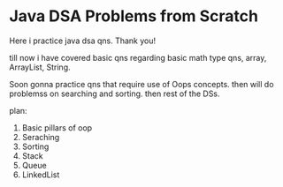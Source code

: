 # Java DSA Problems from Scratch

Here i practice java dsa qns.
Thank you!

till now i have covered basic qns regarding basic math type qns, array, ArrayList, String.

Soon gonna practice qns that require use of Oops concepts.
then will do problemss on searching and sorting.
then rest of the DSs.

plan:
1. Basic pillars of oop
2. Seraching
3. Sorting
4. Stack
5. Queue
6. LinkedList
